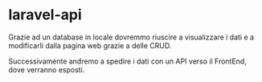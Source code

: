 
# laravel-api

Grazie ad un database in locale dovremmo riuscire a visualizzare i dati e a modificarli dalla pagina web grazie a delle CRUD.

Successivamente andremo a spedire i dati con un API verso il FrontEnd, dove verranno esposti.
